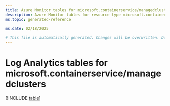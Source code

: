 ```yaml
---
title: Azure Monitor tables for microsoft.containerservice/managedclusters
description: Azure Monitor tables for resource type microsoft.containerservice/managedclusters
ms.topic: generated-reference
   
ms.date: 02/18/2025

# This file is automatically generated. Changes will be overwritten. Do not change this file directly.
---
```


# Log Analytics tables for microsoft.containerservice/managedclusters  

[!INCLUDE [table](~/reusable-content/ce-skilling/azure/includes/azure-monitor/reference/tables/microsoft-containerservice_managedclusters-include.md)]

